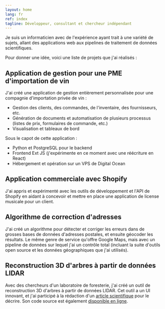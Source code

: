 ```yaml
---
layout: home
lang: fr
ref: index
tagline: Développeur, consultant et chercheur indépendant
---
```


Je suis un informaticien avec de l'expérience ayant trait à une
variété de sujets, allant des applications web aux pipelines de
traitement de données scientifiques.

Pour donner une idée, voici une liste de projets que j'ai réalisés :

## Application de gestion pour une PME d'importation de vin

J'ai créé une application de gestion entièrement personnalisée pour
une compagnie d'importation privée de vin :

* Gestion des clients, des commandes, de l'inventaire, des
  fournisseurs, etc.
* Génération de documents et automatisation de plusieurs processus
  (listes de prix, formulaires de commande, etc.)
* Visualisation et tableaux de bord

Sous le capot de cette application :

* Python et PostgreSQL pour le backend
* Frontend Ext JS (j'expérimente en ce moment avec une réécriture en
  React)
* Hébergement et opération sur un VPS de Digital Ocean

## Application commerciale avec Shopify

J'ai appris et expérimenté avec les outils de développement et l'API
de Shopify en aidant à concevoir et mettre en place une application de
license musicale pour un client.

## Algorithme de correction d'adresses

J'ai créé un algorithme pour détecter et corriger les erreurs dans de
grosses bases de données d'adresses postales, et ensuite géocoder les
résultats. Le même genre de service qu'offre Google Maps, mais avec un
pipeline de données sur lequel j'ai un contrôle total (incluant la
suite d'outils open source et les données géographiques que j'ai
utilisés).

## Reconstruction 3D d'arbres à partir de données LIDAR

Avec des chercheurs d'un laboratoire de foresterie, j'ai créé un outil
de reconstruction 3D d'arbres à partir de données LIDAR. Cet outil a
un UI innovant, et j'ai participé à la rédaction d'un [article
scientifique](https://www.mdpi.com/1424-8220/14/3/4271) pour le
décrire. Son code source est également [disponible en
ligne](https://github.com/cjauvin/pypetree).
